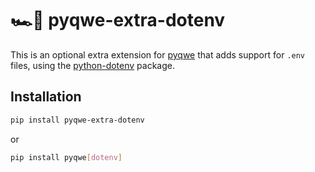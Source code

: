 # 🏎️💨 pyqwe-extra-dotenv

This is an optional extra extension for [pyqwe](https://github.com/CheeseCake87/pyqwe) that adds support for `.env`
files, using the [python-dotenv](https://pypi.org/project/python-dotenv/) package.

## Installation

```bash
pip install pyqwe-extra-dotenv
```

or

```bash
pip install pyqwe[dotenv]
```